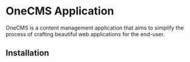# OneCMS Application

OneCMS is a content management application that aims to simplify the process of crafting beautiful web applications for the end-user.

## Installation
